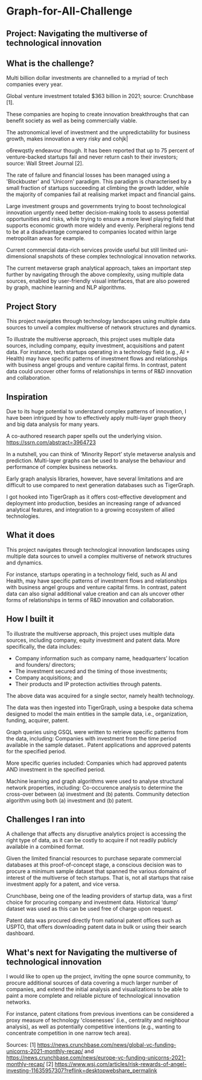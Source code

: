 # Graph-for-All-Challenge
## Project: Navigating the multiverse of technological innovation


## What is the challenge?

Multi billion dollar investments are channelled to a myriad of tech companies every year.

Global venture investment totaled $363 billion in 2021; source: Crunchbase [1].

These companies are hoping to create innovation breakthroughs that can benefit society as well as being commercially viable. 

The astronomical level of investment and the unpredictability for business growth, makes innovation a very risky and cohjk|


o6rewqstly endeavour though.  It has been reported that up to 75 percent of venture-backed startups fail and never return cash to their investors; source: Wall Street Journal [2].

The rate of failure and financial losses has been managed using a 'Blockbuster' and 'Unicorn' paradigm. This paradigm is characterised by a small fraction of startups succeeding at climbing the growth ladder, while the majority of companies fail at realising market impact and financial gains. 
 
Large investment groups and governments trying to boost technological innovation urgently need better decision-making tools to assess potential opportunities and risks, while trying to ensure a more level playing field that supports economic growth more widely and evenly. Peripheral regions tend to be at a disadvantage compared to companies located within large metropolitan areas for example.

Current commercial data-rich services provide useful but still limited uni-dimensional snapshots of these complex technological innovation networks.

The current metaverse graph analytical approach, takes an important step further by navigating through the above complexity, using multiple data sources, enabled by user-friendly visual interfaces, that are also powered by graph, machine learning and NLP algorithms. 

## Project Story

This project navigates through technology landscapes using multiple data sources to unveil a complex multiverse of network structures and dynamics.

To illustrate the multiverse approach, this project uses multiple data sources, including company, equity investment, acquisitions and patent data.
For instance, tech startups operating in a technology field (e.g., AI + Health) may have specific patterns of investment flows and relationships with business angel groups and venture capital firms. In contrast, patent data could uncover other forms of relationships in terms of R&D innovation and collaboration. 

## Inspiration

Due to its huge potential to understand complex patterns of innovation, I have been intrigued by how to effectively apply multi-layer graph theory and big data analysis for many years. 

A co-authored research paper spells out the underlying vision. https://ssrn.com/abstract=3964723

In a nutshell, you can think of ‘Minority Report’ style metaverse analysis and prediction. Multi-layer graphs can be used to analyse the behaviour and performance of  complex business networks.

Early graph analysis libraries, however,  have several limitations and are difficult to use compared to next generation databases such as TigerGraph. 

I got hooked into TigerGraph as it offers cost-effective development and deployment into production, besides an increasing range of advanced analytical features, and integration to a growing ecosystem of allied technologies.

## What it does

This project navigates through technological innovation landscapes using multiple data sources to unveil a complex multiverse of network structures and dynamics.

For instance, startups operating in a technology field, such as AI and Health, may have specific patterns of investment flows and relationships with business angel groups and venture capital firms. In contrast, patent data can also signal additional value creation and can als uncover other forms of relationships in terms of R&D innovation and collaboration. 


## How I built it

To illustrate the multiverse approach, this project uses multiple data sources, including company, equity investment and patent data. More specifically, the data includes:

- Company information such as company name,  headquarters’ location and founders/ directors; 
- The investment secured and the timing of those investments; 
- Company acquisitions; and 
- Their products and IP protection activities through patents. 

The above data was acquired for a single sector, namely health technology. 

The data was then ingested into TigerGraph, using a bespoke data schema designed to model the main entities in the sample data, i.e., organization, funding, acquirer, patent.

Graph queries using GSQL were written to retrieve specific patterns from the data, including:
Companies with investment from the time period available in the sample dataset..
Patent applications and approved patents for the specified period.

More specific queries included:
Companies which had approved patents AND investment in the specified period.

Machine learning and graph algorithms were used to analyse structural network properties, including:
Co-occurence analysis to determine the cross-over between (a) investment and (b) patents.
Community detection algorithm using both (a) investment and (b) patent.
  

## Challenges I ran into

A challenge that affects any disruptive analytics project is accessing the right type of data, as it can be costly to acquire if not readily publicly available in a combined format.

Given the limited financial resources to purchase separate commercial databases at this proof-of-concept stage, a conscious decision was to procure a minimum sample dataset that spanned the various domains of interest of the multiverse of tech startups. That is, not all startups that raise investment apply for a patent, and vice versa. 

Crunchbase, being one of the leading providers of startup data, was a first choice for procuring company and investment data. Historical ‘dump’ dataset was used as this can be used free of charge upon request.

Patent data was procured directly from national patent offices such as USPTO, that offers downloading patent data in bulk or using their search dashboard.

 
 ## What's next for Navigating the multiverse of technological innovation

I would like to open up the project, inviting the opne source community, to procure additional sources of data covering a much larger number of companies, and extend the initial analysis and visualizations to be able to paint a more complete and reliable picture of technological innovation networks. 

For instance, patent citations from previous inventions can be considered a proxy measure of technology 'closenesses' (i.e., centrality and neighbour analysis), as well as potentially competitive intentions (e.g., wanting to concentrate competition in one narrow tech area).



Sources:
[1] https://news.crunchbase.com/news/global-vc-funding-unicorns-2021-monthly-recap/
and  https://news.crunchbase.com/news/europe-vc-funding-unicorns-2021-monthly-recap/
[2] https://www.wsj.com/articles/risk-rewards-of-angel-investing-11635957307?reflink=desktopwebshare_permalink  

  
